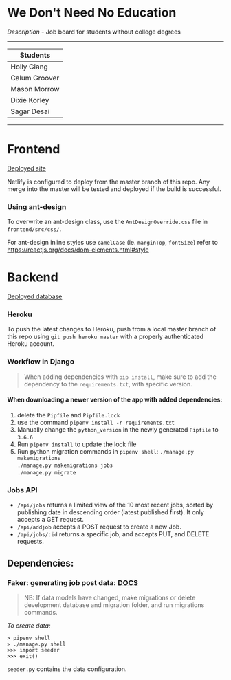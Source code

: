 # We Don't Need No Education

_Description_ - Job board for students without college degrees 

---

| Students      |
| ------------- |
| Holly Giang   |
| Calum Groover |
| Mason Morrow  |
| Dixie Korley  |
| Sagar Desai   |

---

# Frontend

[Deployed site](https://sharp-bhabha-303aff.netlify.com/)

Netlify is configured to deploy from the master branch of this repo.
Any merge into the master will be tested and deployed if the build is successful.

### Using ant-design

To overwrite an ant-design class, use the `AntDesignOverride.css` file in `frontend/src/css/`.

For ant-design inline styles use `camelCase` (ie. `marginTop`, `fontSize`)
refer to https://reactjs.org/docs/dom-elements.html#style

# Backend

[Deployed database](https://job-board-backend.herokuapp.com/)

### Heroku

To push the latest changes to Heroku, push from a local master branch of this repo using `git push heroku master` with a properly authenticated Heroku account.

### Workflow in Django

>When adding dependencies with `pip install`, make sure to add the dependency to the `requirements.txt`, with specific version.

#### When downloading a newer version of the app with added dependencies:
1.  delete the `Pipfile` and `Pipfile.lock`
2.  use the command `pipenv install -r requirements.txt`
3.  Manually change the `python_version` in the newly generated `Pipfile` to `3.6.6` 
4.  Run `pipenv install` to update the lock file
5.  Run python migration commands in `pipenv shell`: 
    `./manage.py makemigrations` \
    `./manage.py makemigrations jobs` \
    `./manage.py migrate`



### Jobs API

- `/api/jobs` returns a limited view of the 10 most recent jobs, sorted by publishing date in descending order (latest published first). It only accepts a GET request.
- `/api/addjob` accepts a POST request to create a new Job. 
- `/api/jobs/:id` returns a specific job, and accepts PUT, and DELETE requests.

## Dependencies:

###  Faker: generating job post data: [DOCS](https://faker.readthedocs.io/en/master/)

> NB:  If data models have changed, make migrations or delete development database and migration folder, and run migrations commands.

*To create data:*

    > pipenv shell
    > ./manage.py shell
    >>> import seeder
    >>> exit()

`seeder.py` contains the data configuration.

